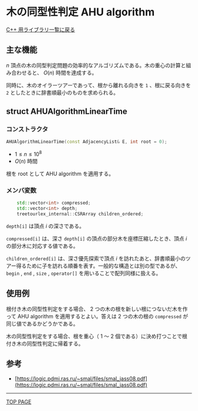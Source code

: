 # 木の同型性判定 AHU algorithm

[C++ 用ライブラリ一覧に戻る](../index.md)

## 主な機能

$n$ 頂点の木の同型判定問題の効率的なアルゴリズムである。木の重心の計算と組み合わせると、 $O(n)$ 時間を達成する。

同時に、木のオイラーツアーであって、根から離れる向きを `1` 、根に戻る向きを `2` としたときに辞書順最小のものを求められる。

## struct AHUAlgorithmLinearTime

### コンストラクタ

```c++
AHUAlgorithmLinearTime(const AdjacencyList& E, int root = 0);
```

- $1 \leq n \leq 10^8$
- $O(n)$ 時間

根を $\text{root}$ として AHU algorithm を適用する。

### メンバ変数

```c++
    std::vector<int> compressed;
    std::vector<int> depth;
    treetourlex_internal::CSRArray children_ordered;
```

`depth[i]` は頂点 $i$ の深さである。

`compressed[i]` は、深さ `depth[i]` の頂点の部分木を座標圧縮したとき、頂点 $i$ の部分木に対応する値である。

`children_ordered[i]` は、深さ優先探索で頂点 $i$ を訪れたあと、辞書順最小のツアー得るために子を訪れる順番を表す。一般的な構造とは別の型であるが、 `begin` , `end` , `size` , `operator[]` を用いることで配列同様に扱える。

## 使用例

根付き木の同型性判定をする場合、 $2$ つの木の根を新しい根につないだ木を作って AHU algorithm を適用するとよい。答えは $2$ つの木の根の `compressed` が同じ値であるかどうかである。

木の同型性判定をする場合、根を重心（ $1$ ～ $2$ 個である）に決め打つことで根付き木の同型性判定に帰着する。

## 参考

- [https://logic.pdmi.ras.ru/~smal/files/smal_jass08.pdf](https://logic.pdmi.ras.ru/~smal/files/smal_jass08.pdf)

---

[TOP PAGE](https://nachiavivias.github.io/cp-library/)


<script type="text/x-mathjax-config">MathJax.Hub.Config({tex2jax:{inlineMath:[['\$','\$']],processEscapes:true},CommonHTML: {matchFontHeight:false}});</script>
<script type="text/javascript" async src="https://cdnjs.cloudflare.com/ajax/libs/mathjax/2.7.1/MathJax.js?config=TeX-MML-AM_CHTML"></script>
